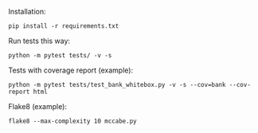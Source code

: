 Installation:

`pip install -r requirements.txt`

Run tests this way:

`python -m pytest tests/ -v -s`

Tests with coverage report (example):

`python -m pytest tests/test_bank_whitebox.py -v -s --cov=bank --cov-report html`

Flake8 (example):

`flake8 --max-complexity 10 mccabe.py`